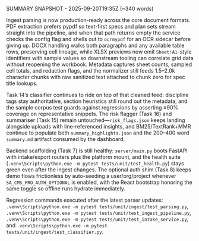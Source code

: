SUMMARY SNAPSHOT - 2025-09-20T19:35Z (~340 words)

Ingest parsing is now production-ready across the core document formats. PDF extraction prefers pypdf so text-first specs and plan sets stream straight into the pipeline, and when that path returns empty the service checks the config flag and shells out to `ocrmypdf` for an OCR sidecar before giving up. DOCX handling walks both paragraphs and any available table rows, preserving cell lineage, while XLSX previews now emit `Sheet!A1`-style identifiers with sample values so downstream tooling can correlate grid data without reopening the workbook. Metadata captures sheet counts, sampled cell totals, and redaction flags, and the normalizer still feeds 1.5–2.0k character chunks with raw sanitized text attached to chunk zero for spec title lookups.

Task 14’s classifier continues to ride on top of that cleaned feed: discipline tags stay authoritative, section heuristics still round out the metadata, and the sample corpus test guards against regressions by asserting ≥90% coverage on representative snippets. The risk flagger (Task 16) and summariser (Task 15) remain untouched—`risk_flags.json` keeps landing alongside uploads with line-referenced insights, and BM25/TextRank+MMR continue to populate both `summary_highlights.json` and the 200–400 word `summary.md` artifact consumed by the dashboard.

Backend scaffolding (Task 7) is still healthy: `server/main.py` boots FastAPI with intake/export routers plus the platform mount, and the health suite (`.venv\Scripts\python.exe -m pytest tests/unit/test_health.py`) stays green even after the ingest changes. The optional auth shim (Task 8) keeps demo flows frictionless by auto-seeding a user/org/project whenever `SA_CMS_PRO_AUTH_OPTIONAL` is enabled, with the React bootstrap honoring the same toggle so offline runs hydrate immediately.

Regression commands executed after the latest parser updates: `.venv\Scripts\python.exe -m pytest tests/unit/ingest/test_parsing.py`, `.venv\Scripts\python.exe -m pytest tests/unit/test_ingest_pipeline.py`, `.venv\Scripts\python.exe -m pytest tests/unit/test_intake_service.py`, and `.venv\Scripts\python.exe -m pytest tests/unit/ingest/test_classifier.py`.
